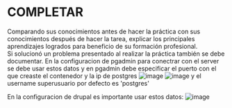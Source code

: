 # COMPLETAR  
Comparando sus conocimientos antes de hacer la práctica con sus conocimientos después de hacer la tarea, explicar los principales aprendizajes logrados para beneficio de su formación profesional.  
Si solucionó un problema presentado al realizar la práctica también se debe documentar.
En la configuracion de pgadmin para conectrar con el server se debe usar estos datos
y en pgadmin debe especificar el puerto con el que creaste el contenedor y la ip de postgres
![image](https://github.com/cristian-sangucho-a/2024A-ISWD633-Practica2/assets/93937686/7795517c-9cd7-4cd6-beb4-fc2110790892)
![image](https://github.com/cristian-sangucho-a/2024A-ISWD633-Practica2/assets/93937686/9789a29d-2f50-40e7-a0aa-263c5e629cee)
y el username superusuario por defecto es 'postgres'

En la configuracion de drupal es importante usar estos datos:
![image](https://github.com/cristian-sangucho-a/2024A-ISWD633-Practica3/assets/93937686/afc6126d-dcac-4c30-8636-59db12dfc0ae)
